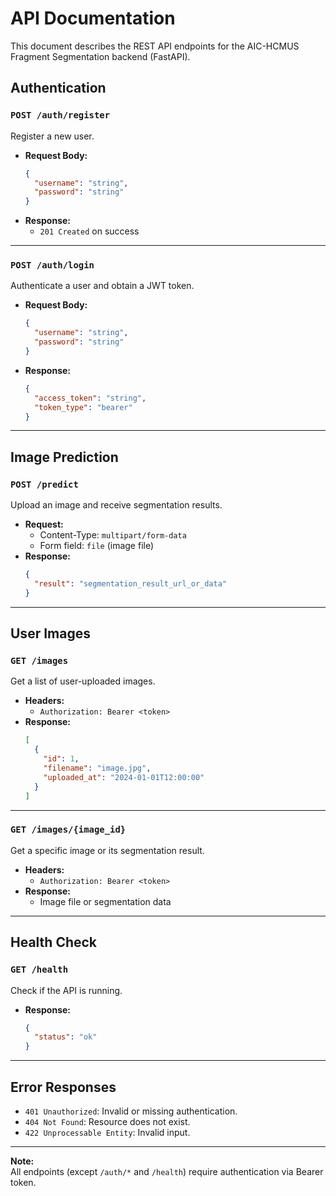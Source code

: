 # API Documentation

This document describes the REST API endpoints for the AIC-HCMUS Fragment Segmentation backend (FastAPI).

## Authentication

### `POST /auth/register`
Register a new user.

- **Request Body:**  
  ```json
  {
    "username": "string",
    "password": "string"
  }
  ```
- **Response:**  
  - `201 Created` on success

---

### `POST /auth/login`
Authenticate a user and obtain a JWT token.

- **Request Body:**  
  ```json
  {
    "username": "string",
    "password": "string"
  }
  ```
- **Response:**  
  ```json
  {
    "access_token": "string",
    "token_type": "bearer"
  }
  ```

---

## Image Prediction

### `POST /predict`
Upload an image and receive segmentation results.

- **Request:**  
  - Content-Type: `multipart/form-data`
  - Form field: `file` (image file)
- **Response:**  
  ```json
  {
    "result": "segmentation_result_url_or_data"
  }
  ```

---

## User Images

### `GET /images`
Get a list of user-uploaded images.

- **Headers:**  
  - `Authorization: Bearer <token>`
- **Response:**  
  ```json
  [
    {
      "id": 1,
      "filename": "image.jpg",
      "uploaded_at": "2024-01-01T12:00:00"
    }
  ]
  ```

---

### `GET /images/{image_id}`
Get a specific image or its segmentation result.

- **Headers:**  
  - `Authorization: Bearer <token>`
- **Response:**  
  - Image file or segmentation data

---

## Health Check

### `GET /health`
Check if the API is running.

- **Response:**  
  ```json
  {
    "status": "ok"
  }
  ```

---

## Error Responses

- `401 Unauthorized`: Invalid or missing authentication.
- `404 Not Found`: Resource does not exist.
- `422 Unprocessable Entity`: Invalid input.

---

**Note:**  
All endpoints (except `/auth/*` and `/health`) require authentication via Bearer token.

